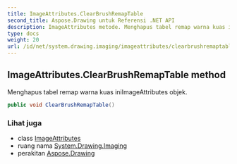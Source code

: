 ```yaml
---
title: ImageAttributes.ClearBrushRemapTable
second_title: Aspose.Drawing untuk Referensi .NET API
description: ImageAttributes metode. Menghapus tabel remap warna kuas iniImageAttributes objek.
type: docs
weight: 20
url: /id/net/system.drawing.imaging/imageattributes/clearbrushremaptable/
---
```

## ImageAttributes.ClearBrushRemapTable method

Menghapus tabel remap warna kuas iniImageAttributes objek.

```csharp
public void ClearBrushRemapTable()
```

### Lihat juga

* class [ImageAttributes](../)
* ruang nama [System.Drawing.Imaging](../../imageattributes/)
* perakitan [Aspose.Drawing](../../../)


